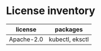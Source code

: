 # License inventory

| license    | packages        |
| ---------- | --------------- |
| Apache-2.0 | kubectl, eksctl |
